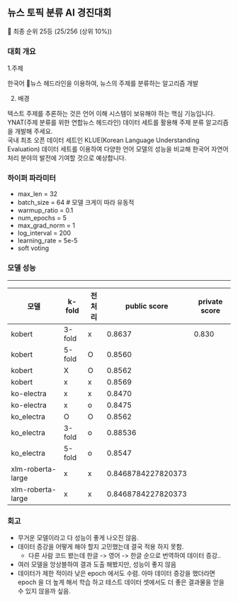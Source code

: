 ## 뉴스 토픽 분류 AI 경진대회 

🏅 최종 순위 25등 (25/256 (상위 10%))

### 대회 개요 

1.주제  

한국어 📰뉴스 헤드라인을 이용하여, 뉴스의 주제를 분류하는 알고리즘 개발  


2. 배경 

텍스트 주제를 추론하는 것은 언어 이해 시스템이 보유해야 하는 핵심 기능입니다. YNAT(주제 분류를 위한 연합뉴스 헤드라인) 데이터 세트를 활용해 주제 분류 알고리즘을 개발해 주세요.  
국내 최초 오픈 데이터 세트인 KLUE(Korean Language Understanding Evaluation) 데이터 세트를 이용하여 다양한 언어 모델의 성능을 비교해 한국어 자연어처리 분야의 발전에 기여할 것으로 예상합니다.  

### 하이퍼 파라미터


- max_len = 32 
- batch_size = 64 # 모델 크게이 따라 유동적 
- warmup_ratio = 0.1
- num_epochs = 5
- max_grad_norm = 1
- log_interval = 200
- learning_rate = 5e-5
- soft voting 

### 모델 성능
---
|모델|k-fold|전처리|public score|private score|
|---|-----|---|-----|----|
|kobert|3-fold|x|0.8637|0.830
|kobert|5-fold|O|0.8560|
|kobert|X|O|0.8562|
|kobert|x|x|0.8569|
|ko-electra|x|x|0.8470|
|ko-electra|x|o|0.8475|
|ko_electra|O|O|0.8562|
|ko_electra|3-fold|o|0.88536|
|ko_electra|5-fold|o|0.8547|
|xlm-roberta-large|x|x|0.8468784227820373|
|xlm-roberta-large|x|x|0.8468784227820373|

### 회고
- 무거운 모델이라고 다 성능이 좋게 나오진 않음.
- 데이터 증강을 어떻게 해야 할지 고민했는데 결국 적용 하지 못함.
  - 다른 사람 코드 봤는데 한글 -> 영어 -> 한글 순으로 번역하여 데이터 증강.. 
- 여러 모델을 앙상블하여 결과 도출 해봤지만, 성능이 좋지 않음
- 데이터가 제한 적이라 낮은 epoch 에서도 수렴. 아마 데이터 증강을 했더라면 epoch 을 더 높게 해서 학습 하고 테스트 데이터 셋에서도 더 좋은 결과물을 얻을 수 있지 않을까 싶음.
